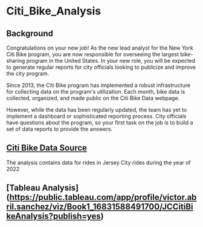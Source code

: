# Citi_Bike_Analysis

## Background

Congratulations on your new job! As the new lead analyst for the New York Citi Bike program, you are now responsible for overseeing the largest bike-sharing program in the United States. In your new role, you will be expected to generate regular reports for city officials looking to publicize and improve the city program.

Since 2013, the Citi Bike program has implemented a robust infrastructure for collecting data on the program's utilization. Each month, bike data is collected, organized, and made public on the Citi Bike Data webpage.

However, while the data has been regularly updated, the team has yet to implement a dashboard or sophisticated reporting process. City officials have questions about the program, so your first task on the job is to build a set of data reports to provide the answers.

## [Citi Bike Data Source](https://s3.amazonaws.com/tripdata/index.html)
The analysis contains data for rides in Jersey City rides during the year of 2022

## [Tableau Analysis] (https://public.tableau.com/app/profile/victor.abril.sanchez/viz/Book1_16831588491700/JCCitiBikeAnalysis?publish=yes)
